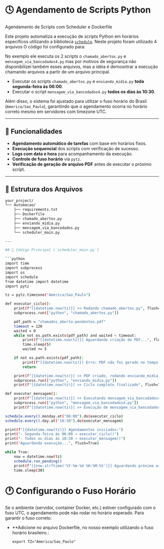 # 🕓 Agendamento de Scripts Python
Agendamento de Scripts com Scheduler e Dockerfile

Este projeto automatiza a execução de scripts Python em horários específicos utilizando a biblioteca [`schedule`](https://pypi.org/project/schedule/).
Neste projeto foram utilizado 4 arquivos
O código foi configurado para:

No exemplo ele executa os 2 scripts o `chamado_abertos.py` e `mensagem_via_bancodados4.py` mas por motivos de segurança não disponibilizei também esses arquivos, mas
a idéia é demosntrar a execução chamando arquivos a partir de um arquivo principal.

- Executar os scripts `chamado_abertos.py` e `enviando_midia.py` **toda segunda-feira às 06:00**.
- Executar o script `mensagem_via_bancodados4.py` **todos os dias às 10:30**.

Além disso, o sistema foi ajustado para utilizar o fuso horário do Brasil (`America/Sao_Paulo`), garantindo que o agendamento ocorra no horário correto mesmo em servidores com timezone UTC.

---

## 🚀 Funcionalidades

- **Agendamento automático de tarefas** com base em horários fixos.
- **Execução sequencial** dos scripts com verificação de sucesso.
- **Logs com data e hora** para acompanhamento da execução.
- **Controle de fuso horário** via `pytz`.
- **Verificação de geração de arquivo PDF** antes de executar o próximo script.

---

## 📂 Estrutura dos Arquivos

```bash
your_project/
└── Automacao/
    ├── requirements.txt
    ├── Dockerfile
    ├── chamado_abertos.py
    ├── enviando_midia.py
    ├── mensagem_via_bancodados.py
    └── scheduler_main.py

---

## 🧩 Código Principal (`scheduler_main.py`)

```python
import time
import subprocess
import os
import schedule
from datetime import datetime
import pytz

tz = pytz.timezone("America/Sao_Paulo")

def executar_ciclo():
    print(f"[{datetime.now(tz)}] >> Rodando chamado_abertos.py", flush=True)
    subprocess.run(["python", "chamado_abertos.py"])

    pdf_path = "chamados_aberto-pendentes.pdf"
    timeout = 120
    waited = 0
    while not os.path.exists(pdf_path) and waited < timeout:
        print(f"[{datetime.now(tz)}] Aguardando criação do PDF...", flush=True)
        time.sleep(5)
        waited += 5

    if not os.path.exists(pdf_path):
        print(f"[{datetime.now(tz)}] Erro: PDF não foi gerado no tempo esperado!", flush=True)
        return

    print(f"[{datetime.now(tz)}] >> PDF criado, rodando enviando_midia.py", flush=True)
    subprocess.run(["python", "enviando_midia.py"])
    print(f"[{datetime.now(tz)}] >> Ciclo completo finalizado", flush=True)

def executar_mensagem():
    print(f"[{datetime.now(tz)}] >> Executando mensagem_via_bancodados4.py", flush=True)
    subprocess.run(["python", "mensagem_via_bancodados4.py"])
    print(f"[{datetime.now(tz)}] >> Execução de mensagem_via_bancodados4.py finalizada", flush=True)

schedule.every().monday.at("06:00").do(executar_ciclo)
schedule.every().day.at("10:30").do(executar_mensagem)

print(f"[{datetime.now(tz)}] Agendamentos iniciados:")
print("- Segunda-feira às 06:00 → executar_ciclo()")
print("- Todos os dias às 10:30 → executar_mensagem()")
print("Aguardando execução...", flush=True)

while True:
    now = datetime.now(tz)
    schedule.run_pending()
    print(f"[{now.strftime('%Y-%m-%d %H:%M:%S')}] Aguardando próxima execução...", flush=True)
    time.sleep(30)
```


# 🕐 Configurando o Fuso Horário

Se o ambiente (servidor, container Docker, etc.) estiver configurado com o fuso UTC, o agendamento pode não rodar no horário esperado.
Para garantir o fuso correto:

- **Adicione no arquivo Dockerfile, no nosso exemplo utilizando o fuso horário brasileiro.:
  
  ```export TZ="America/Sao_Paulo"```  

